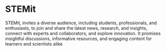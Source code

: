 # STEMit
STEMit, invites a diverse audience, including students, professionals, and enthusiasts, to join and share the latest news, research, and insights, connect with experts and collaborators, and explore innovation. It promises insightful discussions, informative resources, and engaging content for learners and scientists alike
